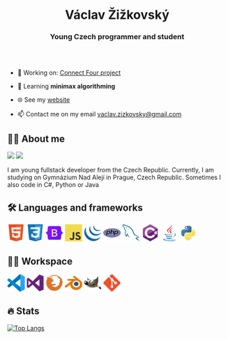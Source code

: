 <h1 align="center">Václav Žižkovský</h1>
<h3 align="center">Young Czech programmer and student</h3>
<br>
<br>

- 🔭 Working on: [Connect Four project](https://github.com/VaclavZizkovsky/Connect-Four)

- 🌱 Learning **minimax algorithming**

- 🌐 See my [website](https://zizixstudio.eu) 

- 📫 Contact me on my email [vaclav.zizkovsky@gmail.com](mailto:vaclav.zizkovsky@gmail.com)

## 👨‍💻 About me
<a href="mailto:vaclav.zizkovsky@gmail.com"><img src="https://img.shields.io/badge/Email-vaclav.zizkovsky%40gmail.com-blue?logo=gmail&logoColor=white&style=for-the-badge"></a>
<a href="https://zizixstudio.eu"><img src="https://img.shields.io/badge/Website-zizixstudio.eu-green?logo=internet&logoColor=white&style=for-the-badge"></a>
<p>I am young fullstack developer from the Czech Republic. Currently, I am studying on Gymnázium Nad Alejí in Prague, Czech Republic. Sometimes I also code in C#, Python or Java</p>

## 🛠️ Languages and frameworks
<div>
  <img src="https://github.com/devicons/devicon/blob/master/icons/html5/html5-original.svg" width="40" height="40">
  <img src="https://github.com/devicons/devicon/blob/master/icons/css3/css3-original.svg" width="40" height="40">
  <img src="https://github.com/devicons/devicon/blob/master/icons/bootstrap/bootstrap-original.svg" width="40" height="40">
  <img src="https://github.com/devicons/devicon/blob/master/icons/javascript/javascript-original.svg" width="40" height="40">
  <img src="https://github.com/devicons/devicon/blob/master/icons/jquery/jquery-original.svg" width="40" height="40">
  <img src="https://github.com/devicons/devicon/blob/master/icons/php/php-original.svg" width="40" height="40">
  <img src="https://github.com/devicons/devicon/blob/master/icons/mysql/mysql-original.svg" width="40" height="40">
  <img src="https://github.com/devicons/devicon/blob/master/icons/csharp/csharp-original.svg" width="40" height="40">
  <img src="https://github.com/devicons/devicon/blob/master/icons/java/java-original.svg" width="40" height="40">
  <img src="https://github.com/devicons/devicon/blob/master/icons/python/python-original.svg" width="40" height="40">
</div>

## 👷‍♂️ Workspace
<div>
  <img src="https://github.com/devicons/devicon/blob/master/icons/vscode/vscode-original.svg" width="40" height="40">
  <img src="https://github.com/devicons/devicon/blob/master/icons/visualstudio/visualstudio-plain.svg" width="40" height="40">
  <img src="https://github.com/devicons/devicon/blob/master/icons/firefox/firefox-plain.svg" width="40" height="40">
  <img src="https://github.com/devicons/devicon/blob/master/icons/blender/blender-original.svg" width="40" height="40">
  <img src="https://github.com/devicons/devicon/blob/master/icons/gimp/gimp-original.svg" width="40" height="40">
  <img src="https://github.com/devicons/devicon/blob/master/icons/git/git-original.svg" width="40" height="40">
</div>

## 🔥 Stats
[![Top Langs](https://github-readme-stats.vercel.app/api/top-langs/?username=VaclavZizkovsky&theme=dark)](https://github.com/anuraghazra/github-readme-stats)












